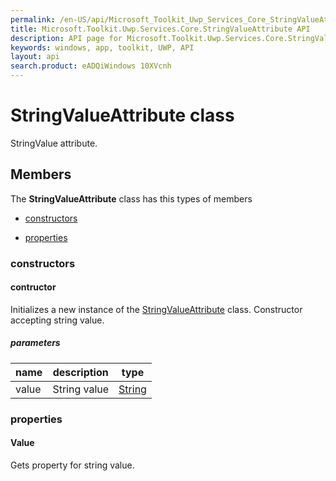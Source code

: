 ```yaml
---
permalink: /en-US/api/Microsoft_Toolkit_Uwp_Services_Core_StringValueAttribute.htm
title: Microsoft.Toolkit.Uwp.Services.Core.StringValueAttribute API 
description: API page for Microsoft.Toolkit.Uwp.Services.Core.StringValueAttribute
keywords: windows, app, toolkit, UWP, API
layout: api
search.product: eADQiWindows 10XVcnh
---
```



# StringValueAttribute class

StringValue attribute.

## Members

The **StringValueAttribute** class has this types of members

* [constructors](#constructors)

* [properties](#properties)

### constructors

#### contructor

Initializes a new instance of the [StringValueAttribute](Microsoft_Toolkit_Uwp_Services_Core_StringValueAttribute.htm) class. Constructor accepting string value.

##### parameters



| name | description | type || --- | --- | --- || value | String value | [String](https://msdn.microsoft.com/library/windows/apps/System.String) |


### properties

#### Value

Gets property for string value.


